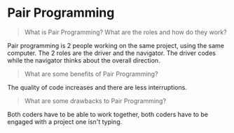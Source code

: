 # Pair Programming

> What is Pair Programming? What are the roles and how do they work?

Pair programming is 2 people working on the same project, using the same computer. The 2 roles are the driver and the navigator. The driver codes while the navigator thinks about the overall direction. 

> What are some benefits of Pair Programming?

The quality of code increases and there are less interruptions. 

> What are some drawbacks to Pair Programming?

Both coders have to be able to work together, both coders have to be engaged with a project one isn't typing.